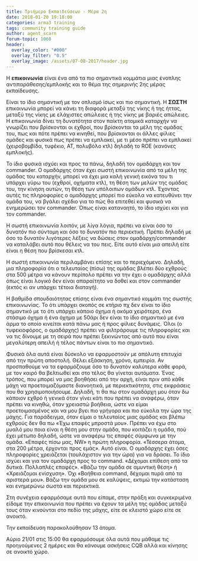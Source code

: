 ```yaml
---
title: Τριήμερο Εκπαιδεύσεων - Μέρα 2η
date: 2018-01-20 19:18:00
categories: arma3 training
tags: community training guide
author: agent_scarn
forum-topic: 1060
header:
  overlay_color: "#000"
  overlay_filter: "0.5"
  overlay_image: /assets/07-08-2017/header.jpg
---
```



Η **επικοινωνία** είναι ένα από τα πιο σημαντικά κομμάτια μιας ένοπλης αντιπαράθεσης/εμπλοκής και το θέμα της σημερινής 2ης μέρας εκπαίδευσης.

Είναι το ίδιο σημαντική με τον οπλισμό ίσως και πιο σημαντική. Η **ΣΩΣΤΗ** επικοινωνία μπορεί να κάνει τη διαφορά μεταξύ της νίκης ή της ήττας, μεταξύ της νίκης με ελάχιστες απώλειες ή της νίκης με βαριές απώλειες. Η επικοινωνία δίνει τη δυνατότητα στον παίκτη ατομικά καταρχήν να γνωρίζει που βρίσκονται οι εχθροί, που βρίσκονται τα μέλη της ομάδας του, πως και πότε πρέπει να κινηθεί, που βρίσκονται οι άλλες φίλιες ομάδες και φυσικά πως πρέπει να εμπλακεί, με τι μέσο πρέπει να εμπλακεί (χειροβομβίδα, τυφέκιο, ΑΤ, πολυβόλο κτλ) δηλαδή το ROE (κανόνες εμπλοκής).

Το ίδιο φυσικά ισχύει και προς τα πάνω, δηλαδή τον ομαδάρχη και τον commander. Ο ομαδάρχης όταν έχει σωστή επικοινωνία από τα μέλη της ομάδας του καταρχήν, μπορεί να έχει μια καλή γενική εικόνα του τι υπάρχει γύρω του (εχθροί, οχήματα κτλ), τη θέση των μελών της ομάδας του, την κίνηση αυτών, τη θέση των υπόλοιπων ομάδων κτλ. Έχοντας αυτές τις πληροφορίες ο ομαδάρχης μπορεί πιο εύκολα να κατευθύνει την ομάδα του, να βγάλει σχέδιο για το πώς θα επιτεθεί και φυσικά να ενημερώσει τον commander. Όπως είναι κατανοητό, το ίδιο ισχύει και για τον commander.

Η σωστή επικοινωνία λοιπόν, με λίγα λόγια,  πρέπει να είναι όσο το δυνατόν πιο σύντομη και όσο το δυνατόν πιο περιεκτική. Πρέπει δηλαδή με όσο το δυνατόν λιγότερες λέξεις να δώσεις στον ομαδάρχη/commander να καταλάβει αυτό που θέλεις να του πεις. Είτε αυτό είναι μια απειλή είτε είναι η θέση που βρίσκεσαι κτλ.

Η σωστή επικοινωνία περιλαμβάνει επίσης και το περιεχόμενο. Δηλαδή, μια πληροφορία ότι ο τελευταίος (πίσω) της ομάδας βλέπει δύο εχθρούς στα 500 μέτρα να κάνουν περίπολο πρέπει να την έχει ο ομαδάρχης αλλά όπως είναι λογικό δεν είναι απαραίτητο να δοθεί και στον commander (εκτός κι αν υπάρχει τέτοια διαταγή).

Η βαθμίδα σπουδαιότητας επίσης είναι ένα σημαντικό κομμάτι της σωστής επικοινωνίας. Το ότι υπάρχει σκοπός σε κτήριο πχ δεν είναι το ίδιο σημαντικό με το ότι υπάρχει κάποιο όχημα ή ακόμα χειρότερα, ένα στάσιμο όχημα ή ένα όχημα με 50άρι δεν είναι το ίδιο σημαντικό με ένα άρμα το οποίο κινείται κατά πάνω μας ή προς φίλιες δυνάμεις. Όλοι (ο τυφεκιοφόρος, ο ομαδάρχης) πρέπει να φιλτράρουμε τις πληροφορίες και να τις δίνουμε με τη σειρά που πρέπει ξεκινώντας από αυτό που είναι μεγαλύτερη απειλή ή τέλος πάντων είναι το πιο σημαντικό.

Φυσικά όλα αυτά είναι δύσκολο να εφαρμοστούν με απόλυτη επιτυχία από την πρώτη αποστολή. Θέλει εξάσκηση, χρόνο, εμπειρία. Αν προσπαθούμε να τα εφαρμόζουμε όσο το δυνατόν καλύτερα κάθε φορά, με τον καιρό θα βελτιωθεί και στο τέλος θα γίνεται αυτόματα. Ένας τρόπος, που μπορεί να μας βοηθήσει από την αρχή, είναι πριν από κάθε μάχη να προετοιμαζόμαστε διανοητικά, με περιεκτικότητα, στις εκφράσεις που θα χρησιμοποιήσουμε. Δηλαδή, τι θα πω στον ομαδάρχη μου όταν δω κάποιον εχθρό ή γενικά όταν γίνει κάτι που πρέπει να αναφέρω, όταν πρέπει να κινηθώ, όταν χρειαστώ βοήθεια, ώστε να είμαι προετοιμασμένος και να μου βγει πιο γρήγορα και πιο εύκολα την ώρα της μάχης. Για παράδειγμα, όταν είμαι ο τελευταίος μιας ομάδας και βλέπω εχθρούς δεν θα πω «Έχω επαφές μπροστά μου». Πρέπει να έχω στο μυαλό μου ποια είναι η θέση μου στην ομάδα, που κοιτάζει η ομάδα, πού έχει μέτωπο δηλαδή, ώστε να αναφέρω τις επαφές σύμφωνα με την ομάδα. «Επαφές πίσω μας, NW» η πρώτη πληροφορία. «Τέσσερα άτομα, στα 200 μέτρα, έρχονται προς εμάς». Αυτό είναι. Ο ομαδάρχης έχει όσες πληροφορίες χρειάζεται (τουλάχιστον για την ώρα) για να δράσει. Το ίδιο ισχύει και για τον ομαδάρχη προς το command. «Δέχομαι επίθεση από τα δυτικά. Πολλαπλές επαφές». «Βάζω την ομάδα σε αμυντική θέση» ή «Χρειάζομαι ενίσχυση». Όχι «Βοήθεια command, δέχομαι πυρά από τα αριστερά μου». Βάζω την ομάδα μου σε καλύψεις, εκτιμώ την κατάσταση και ενημερώνω σωστά και περιεκτικά.

Στη συνέχεια εφαρμόσαμε αυτά που είπαμε, στην πράξη και συγκεκριμένα είδαμε την επικοινωνία που πρέπει να έχουν τα μέλη της ομάδας μεταξύ τους όταν κινούνται στο πεδίο της μάχης, είτε σε κλειστό χώρο είτε σε ανοικτό.

Την εκπαίδευση παρακολούθησαν 13 άτομα.

Αύριο 21/01 στις 15:00 θα εφαρμόσουμε όλα αυτά που μάθαμε τις προηγούμενες 2 ημέρες και θα κάνουμε ασκήσεις CQB αλλά και κίνησης σε ανοικτό χώρο.
